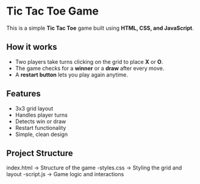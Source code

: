 # Tic Tac Toe Game

This is a simple **Tic Tac Toe** game built using **HTML, CSS, and JavaScript**.

## How it works

- Two players take turns clicking on the grid to place **X** or **O**.
- The game checks for a **winner** or a **draw** after every move.
- A **restart button** lets you play again anytime.

## Features

- 3x3 grid layout
- Handles player turns
- Detects win or draw
- Restart functionality
- Simple, clean design

## Project Structure

index.html → Structure of the game
-styles.css → Styling the grid and layout
-script.js → Game logic and interactions
